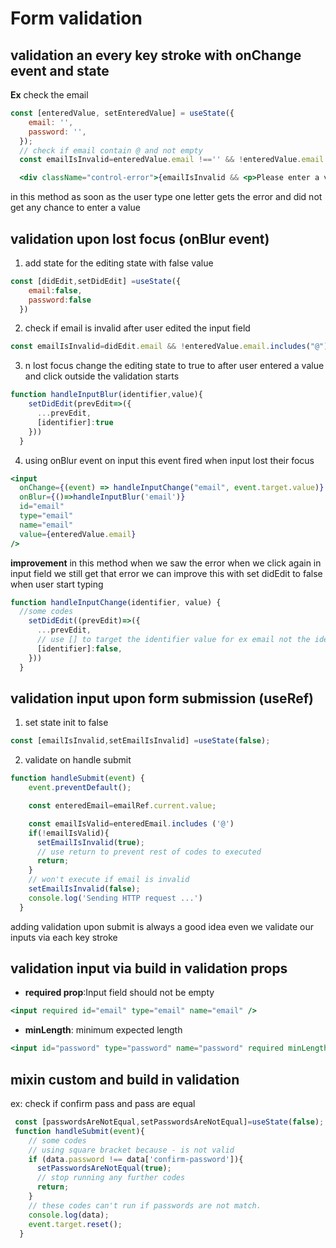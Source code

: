 # Form validation 

## validation an every key stroke with onChange event and state 

**Ex** check the email 
```jsx
const [enteredValue, setEnteredValue] = useState({
    email: '',
    password: '',
  });
  // check if email contain @ and not empty
  const emailIsInvalid=enteredValue.email !=='' && !enteredValue.email.includes("@")

  <div className="control-error">{emailIsInvalid && <p>Please enter a valid email address</p>}</div>
```
in this method as soon as the user type one letter gets the error and did not get any chance to enter a value 

## validation upon lost focus (onBlur event)
1. add state for the editing state with false value 
```jsx
const [didEdit,setDidEdit] =useState({
    email:false,
    password:false
  })
```
2. check if email is invalid after user edited the input field 
```jsx
const emailIsInvalid=didEdit.email && !enteredValue.email.includes("@")
```
3. n lost focus change the editing state to true to after user entered a value and click outside the validation starts 
```jsx
function handleInputBlur(identifier,value){
    setDidEdit(prevEdit=>({
      ...prevEdit,
      [identifier]:true
    }))
  }
```

4. using onBlur event on input this event fired when input lost their focus 
```jsx
<input
  onChange={(event) => handleInputChange("email", event.target.value)}
  onBlur={()=>handleInputBlur('email')}
  id="email"
  type="email"
  name="email"
  value={enteredValue.email}
/>
```
**improvement** in this method when we saw the error when we click again in input field we still get that error 
we can improve this with set didEdit to false when user start typing 
```jsx
function handleInputChange(identifier, value) {
  //some codes
    setDidEdit((prevEdit)=>({
      ...prevEdit,
      // use [] to target the identifier value for ex email not the identifier itself
      [identifier]:false,
    }))
  }
```
## validation input upon form submission (useRef)
1. set state init to false 
```jsx 
const [emailIsInvalid,setEmailIsInvalid] =useState(false);
```

2. validate on handle submit 
```jsx
function handleSubmit(event) {
    event.preventDefault();

    const enteredEmail=emailRef.current.value;

    const emailIsValid=enteredEmail.includes ('@')
    if(!emailIsValid){
      setEmailIsInvalid(true);
      // use return to prevent rest of codes to executed
      return;
    }
    // won't execute if email is invalid
    setEmailIsInvalid(false);
    console.log('Sending HTTP request ...')
  }
```

adding validation upon submit is always a good idea even we validate our inputs via each key stroke 

## validation input via build in validation props 
* **required prop**:Input field should not be empty 
```jsx
<input required id="email" type="email" name="email" />
```
*  **minLength**: minimum expected length
```jsx
<input id="password" type="password" name="password" required minLength={8}/>
```
## mixin custom and build in validation 
ex: check if confirm pass and pass are equal 
```jsx
 const [passwordsAreNotEqual,setPasswordsAreNotEqual]=useState(false);
 function handleSubmit(event){
    // some codes
    // using square bracket because - is not valid 
    if (data.password !== data['confirm-password']){
      setPasswordsAreNotEqual(true);
      // stop running any further codes 
      return;
    }
    // these codes can't run if passwords are not match.
    console.log(data);
    event.target.reset();
  }
```
